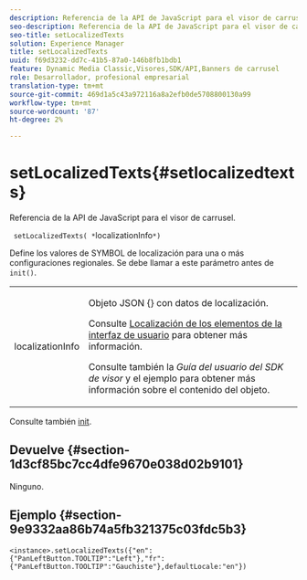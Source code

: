 ```yaml
---
description: Referencia de la API de JavaScript para el visor de carrusel.
seo-description: Referencia de la API de JavaScript para el visor de carrusel.
seo-title: setLocalizedTexts
solution: Experience Manager
title: setLocalizedTexts
uuid: f69d3232-dd7c-41b5-87a0-146b8fb1bdb1
feature: Dynamic Media Classic,Visores,SDK/API,Banners de carrusel
role: Desarrollador, profesional empresarial
translation-type: tm+mt
source-git-commit: 469d1a5c43a972116a8a2efb0de5708800130a99
workflow-type: tm+mt
source-wordcount: '87'
ht-degree: 2%

---
```



# setLocalizedTexts{#setlocalizedtexts}

Referencia de la API de JavaScript para el visor de carrusel.

` setLocalizedTexts( *`localizationInfo`*)`

Define los valores de SYMBOL de localización para una o más configuraciones regionales. Se debe llamar a este parámetro antes de `init()`.

<table id="table_896DFF34A68A403DB93A6D597461A573"> 
 <tbody> 
  <tr> 
   <td colname="col1"> <p> <span class="codeph"> <span class="varname"> localizationInfo</span> </span> </p> </td> 
   <td colname="col2"> <p> Objeto JSON {<span class="codeph"></span>} con datos de localización. </p> <p>Consulte <a href="../../../c-html5-aem-asset-viewers/c-html5-aem-carousel/c-html5-aem-carousel-localization.md" format="dita" scope="local"> Localización de los elementos de la interfaz de usuario</a> para obtener más información. </p> <p>Consulte también la <i>Guía del usuario del SDK de visor</i> y el ejemplo para obtener más información sobre el contenido del objeto. </p> </td> 
  </tr> 
 </tbody> 
</table>

Consulte también [init](../../../c-html5-aem-asset-viewers/c-html5-aem-carousel/c-html5-aem-carousel-javascriptapiref/r-html5-aem-carousel-javascriptapiref-init.md#reference-aee94dd92a28410784f7a1792e28683b).

## Devuelve {#section-1d3cf85bc7cc4dfe9670e038d02b9101}

Ninguno.

## Ejemplo {#section-9e9332aa86b74a5fb321375c03fdc5b3}

```
<instance>.setLocalizedTexts({"en":{"PanLeftButton.TOOLTIP":"Left"},"fr":{"PanLeftButton.TOOLTIP":"Gauchiste"},defaultLocale:"en"})
```

